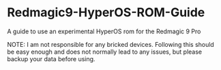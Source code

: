 # Redmagic9-HyperOS-ROM-Guide
A guide to use an experimental HyperOS rom for the Redmagic 9 Pro

NOTE: I am not responsible for any bricked devices. Following this should be easy enough and does not normally lead to any issues, but please backup your data before using.
